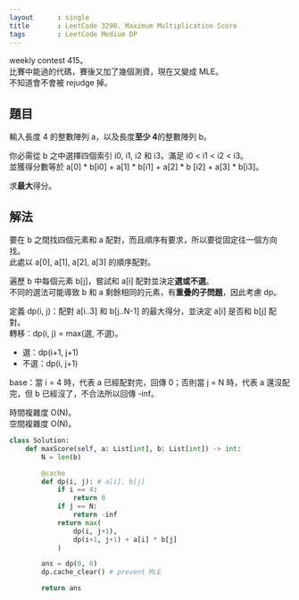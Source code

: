 ```yaml
---
layout      : single
title       : LeetCode 3290. Maximum Multiplication Score
tags        : LeetCode Medium DP
---
```

weekly contest 415。  
比賽中能過的代碼，賽後又加了幾個測資，現在又變成 MLE。  
不知道會不會被 rejudge 掉。  

## 題目

輸入長度 4 的整數陣列 a，以及長度**至少 4**的整數陣列 b。  

你必需從 b 之中選擇四個索引 i0, i1, i2 和 i3，滿足 i0 < i1 < i2 < i3。  
並獲得分數等於 a[0] \* b[i0] + a[1] \* b[i1] + a[2] \* b [i2] + a[3] \* b[i3]。  

求**最大**得分。  

## 解法

要在 b 之間找四個元素和 a 配對，而且順序有要求，所以要從固定往一個方向找。  
此處以 a[0], a[1], a[2], a[3] 的順序配對。  

遍歷 b 中每個元素 b[j]，嘗試和 a[i] 配對並決定**選或不選**。  
不同的選法可能導致 b 和 a 剩餘相同的元素，有**重疊的子問題**，因此考慮 dp。  

定義 dp(i, j)：配對 a[i..3] 和 b[j..N-1] 的最大得分，並決定 a[i] 是否和 b[j] 配對。  
轉移：dp(i, j) = max(選, 不選)。

- 選：dp(i+1, j+1)  
- 不選：dp(i, j+1)  

base：當 i = 4 時，代表 a 已經配對完，回傳 0；否則當 j = N 時，代表 a 還沒配完，但 b 已經沒了，不合法所以回傳 -inf。  

時間複雜度 O(N)。  
空間複雜度 O(N)。  

```python
class Solution:
    def maxScore(self, a: List[int], b: List[int]) -> int:
        N = len(b)

        @cache
        def dp(i, j): # a[i], b[j]
            if i == 4:
                return 0
            if j == N:
                return -inf
            return max(
                dp(i, j+1), 
                dp(i+1, j+1) + a[i] * b[j]
            )

        ans = dp(0, 0)
        dp.cache_clear() # prevent MLE

        return ans
```
